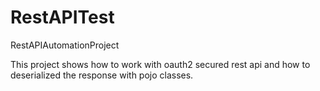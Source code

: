 # RestAPITest
RestAPIAutomationProject

This project shows how to work with oauth2 secured rest api and how to deserialized the response with pojo classes.

